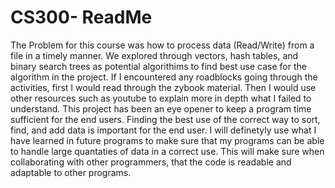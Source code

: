 # CS300- ReadMe
The Problem for this course was how to process data (Read/Write) from a file in a timely manner. 
We explored through vectors, hash tables, and binary search trees as potential algorithims to find best use case for the algorithm in the project. If I encountered any roadblocks going through the activities, first I would read through the zybook material. Then I would use other resources such as youtube to explain more in depth what I failed to understand. This project has been an eye opener to keep a program time sufficient for the end users. Finding the best use of the correct way to sort, find, and add data is important for the end user. I will definetyly use what I have learned in future programs to make sure that my programs can be able to handle large quantaties of data in a correct use. This will make sure when collaborating with other programmers, that the code is readable and adaptable to other programs.
